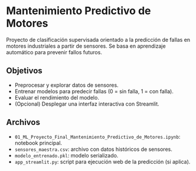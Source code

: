 # Mantenimiento Predictivo de Motores

Proyecto de clasificación supervisada orientado a la predicción de fallas en motores industriales a partir de sensores. Se basa en aprendizaje automático para prevenir fallos futuros.

## Objetivos
- Preprocesar y explorar datos de sensores.
- Entrenar modelos para predecir fallas (0 = sin falla, 1 = con falla).
- Evaluar el rendimiento del modelo.
- (Opcional) Desplegar una interfaz interactiva con Streamlit.

## Archivos
- `01_ML_Proyecto_Final_Mantenimiento_Predictivo_de_Motores.ipynb`: notebook principal.
- `sensores_maestra.csv`: archivo con datos históricos de sensores.
- `modelo_entrenado.pkl`: modelo serializado.
- `app_streamlit.py`: script para ejecución web de la predicción (si aplica).
